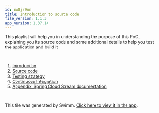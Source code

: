 ```yaml
---
id: nw8jr9nn
title: Introduction to source code
file_version: 1.1.3
app_version: 1.37.14
---
```


<!-- Intro - Do not remove this comment -->
This playlist will help you in understanding the purpose of this PoC, explaining you its source code and some additional details to help you test the application and build it

<br/>

<!-- Steps - Do not remove this comment -->
1. [Introduction](introduction.yfy9g8ol.sw.md)
2. [Source code](source-code.43cq9let.sw.md)
3. [Testing strategy](testing-strategy.z1p665rd.sw.md)
4. [Continuous Integration](continuous-integration.axk7dgqi.sw.md)
5. [Appendix: Spring Cloud Stream documentation](https://docs.spring.io/spring-cloud-stream/reference/index.html)


<br/>

This file was generated by Swimm. [Click here to view it in the app](https://app.swimm.io/repos/Z2l0aHViJTNBJTNBcG9jLXNwcmluZy1jbG91ZC1zdHJlYW0tbmF0aXZlJTNBJTNBdGFtYW1pY28=/playlists/nw8jr9nn).
